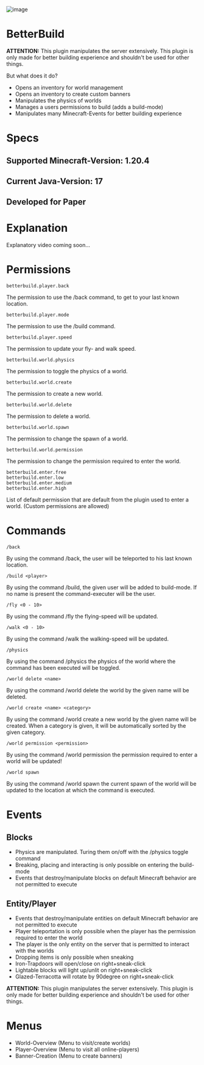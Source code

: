 ![image](https://github.com/raphael-goetz/better-build/assets/52959657/82a76941-6aa3-47d2-bb12-36820ec5f367)

# BetterBuild

**ATTENTION:** This plugin manipulates the server extensively. This plugin is only made for better building experience and shouldn't be used for other things.

But what does it do?
  - Opens an inventory for world management
  - Opens an inventory to create custom banners
  - Manipulates the physics of worlds
  - Manages a users permissions to build (adds a build-mode)
  - Manipulates many Minecraft-Events for better building experience

# Specs
## Supported Minecraft-Version: 1.20.4
## Current Java-Version: 17
## Developed for Paper

# Explanation

Explanatory video coming soon...

# Permissions

```
betterbuild.player.back
```
The permission to use the /back command, to get to your last known location.

```
betterbuild.player.mode
```
The permission to use the /build command.

```
betterbuild.player.speed
```
The permission to update your fly- and walk speed.

```
betterbuild.world.physics
```
The permission to toggle the physics of a world.

```
betterbuild.world.create
```
The permission to create a new world.

```
betterbuild.world.delete
```
The permission to delete a world.

```
betterbuild.world.spawn
```
The permission to change the spawn of a world.
```
betterbuild.world.permission
```
The permission to change the permission required to enter the world.
```
betterbuild.enter.free
betterbuild.enter.low
betterbuild.enter.medium
betterbuild.enter.high
```
List of default permission that are default from the plugin used to enter a world. (Custom permissions are allowed)

# Commands

```
/back
```
By using the command /back, the user will be teleported to his last known location.
```
/build <player>
```
By using the command /build, the given user will be added to build-mode. If no name is present the command-executer will be the user.

```
/fly <0 - 10>
```
By using the command /fly the flying-speed will be updated.

```
/walk <0 - 10>
```
By using the command /walk the walking-speed will be updated.

```
/physics
```
By using the command /physics the physics of the world where the command has been executed will be toggled.

```
/world delete <name>
```
By using the command /world delete the world by the given name will be deleted.

```
/world create <name> <category>
```
By using the command /world create a new world by the given name will be created. When a category is given, it will be automatically sorted by the given category.

```
/world permission <permission>
```
By using the command /world permission the permission required to enter a world will be updated!

```
/world spawn
```
By using the command /world spawn the current spawn of the world will be updated to the location at which the command is executed.

# Events

## Blocks
- Physics are manipulated. Turing them on/off with the /physics toggle command
- Breaking, placing and interacting is only possible on entering the build-mode
- Events that destroy/manipulate blocks on default Minecraft behavior are not permitted to execute

## Entity/Player
- Events that destroy/manipulate entities on default Minecraft behavior are not permitted to execute
- Player teleportation is only possible when the player has the permission required to enter the world
- The player is the only entity on the server that is permitted to interact with the worlds
- Dropping items is only possible when sneaking
- Iron-Trapdoors will open/close on right+sneak-click
- Lightable blocks will light up/unlit on right+sneak-click
- Glazed-Terracotta will rotate by 90degree on right+sneak-click

**ATTENTION:** This plugin manipulates the server extensively. This plugin is only made for better building experience and shouldn't be used for other things.

# Menus
- World-Overview (Menu to visit/create worlds)
- Player-Overview (Menu to visit all online-players)
- Banner-Creation (Menu to create banners)